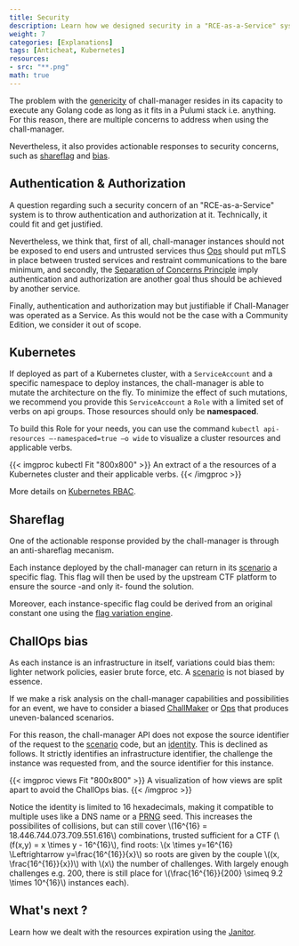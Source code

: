 ```yaml
---
title: Security
description: Learn how we designed security in a "RCE-as-a-Service" system, and how we used its features for security purposes.
weight: 7
categories: [Explanations]
tags: [Anticheat, Kubernetes]
resources:
- src: "**.png"
math: true
---
```


The problem with the [genericity](/docs/chall-manager/design/genericity) of chall-manager resides in its capacity to execute any Golang code as long as it fits in a Pulumi stack i.e. anything. For this reason, there are multiple concerns to address when using the chall-manager.

Nevertheless, it also provides actionable responses to security concerns, such as [shareflag](#shareflag) and [bias](#challops-bias).

## Authentication & Authorization

A question regarding such a security concern of an "RCE-as-a-Service" system is to throw authentication and authorization at it. Technically, it could fit and get justified.

Nevertheless, we think that, first of all, chall-manager instances should not be exposed to end users and untrusted services thus [Ops](/docs/chall-manager/glossary#ops) should put mTLS in place between trusted services and restraint communications to the bare minimum, and secondly, the [Separation of Concerns Principle](https://en.wikipedia.org/wiki/Separation_of_concerns) imply authentication and authorization are another goal thus should be achieved by another service.

Finally, authentication and authorization may but justifiable if Chall-Manager was operated as a Service. As this would not be the case with a Community Edition, we consider it out of scope.

## Kubernetes

If deployed as part of a Kubernetes cluster, with a `ServiceAccount` and a specific namespace to deploy instances, the chall-manager is able to mutate the architecture on the fly. To minimize the effect of such mutations, we recommend you provide this `ServiceAccount` a `Role` with a limited set of verbs on api groups. Those resources should only be **namespaced**.

To build this Role for your needs, you can use the command `kubectl api-resources –-namespaced=true –o wide` to visualize a cluster resources and applicable verbs.

{{< imgproc kubectl Fit "800x800" >}}
An extract of a the resources of a Kubernetes cluster and their applicable verbs.
{{< /imgproc >}}

More details on [Kubernetes RBAC](https://kubernetes.io/docs/reference/access-authn-authz/rbac/).

## Shareflag

One of the actionable response provided by the chall-manager is through an anti-shareflag mecanism.

Each instance deployed by the chall-manager can return in its [scenario](/docs/chall-manager/glossary#scenario) a specific flag. This flag will then be used by the upstream CTF platform to ensure the source -and only it- found the solution.

Moreover, each instance-specific flag could be derived from an original constant one using the [flag variation engine](/docs/chall-manager/challmaker-guides/flag-variation-engine).

## ChallOps bias

As each instance is an infrastructure in itself, variations could bias them: lighter network policies, easier brute force, etc.
A [scenario](/docs/chall-manager/glossary#scenario) is not biased by essence.

If we make a risk analysis on the chall-manager capabilities and possibilities for an event, we have to consider a biased [ChallMaker](/docs/chall-manager/glossary#challmaker) or [Ops](/docs/chall-manager/glossary#ops) that produces uneven-balanced scenarios.

For this reason, the chall-manager API does not expose the source identifier of the request to the [scenario](/docs/chall-manager/glossary#scenario) code, but an [identity](/docs/chall-manager/glossary#identity). This is declined as follows. It strictly identifies an infrastructure identifier, the challenge the instance was requested from, and the source identifier for this instance.

{{< imgproc views Fit "800x800" >}}
A visualization of how views are split apart to avoid the ChallOps bias.
{{< /imgproc >}}

Notice the identity is limited to 16 hexadecimals, making it compatible to multiple uses like a DNS name or a [PRNG](https://en.wikipedia.org/wiki/Pseudorandom_number_generator) seed. This increases the possibilites of collisions, but can still cover \\(16^{16} = 18.446.744.073.709.551.616\\) combinations, trusted sufficient for a CTF (\\(f(x,y) = x \times y - 16^{16}\\), find roots: \\(x \times y=16^{16} \Leftrightarrow y=\frac{16^{16}}{x}\\) so roots are given by the couple \\((x, \frac{16^{16}}{x})\\) with \\(x\\\) the number of challenges. With largely enough challenges e.g. 200, there is still place for \\(\frac{16^{16}}{200} \simeq 9.2 \times 10^{16}\\) instances each).

## What's next ?

Learn how we dealt with the resources expiration using the [Janitor](/docs/chall-manager/design/janitor).
